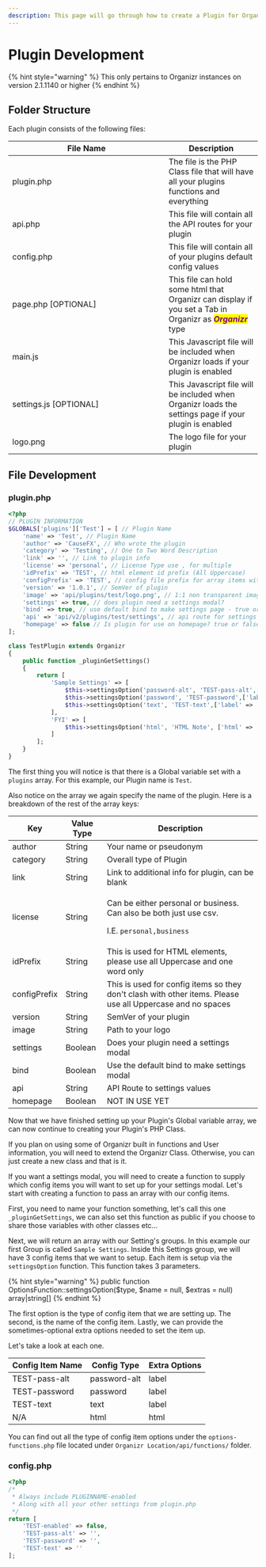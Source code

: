 ```yaml
---
description: This page will go through how to create a Plugin for Organizr
---
```


# Plugin Development

{% hint style="warning" %}
This only pertains to Organizr instances on version 2.1.1140 or higher
{% endhint %}

## Folder Structure

Each plugin consists of the following files:

<table><thead><tr><th width="300">File Name</th><th>Description</th></tr></thead><tbody><tr><td>plugin.php</td><td>The file is the PHP Class file that will have all your plugins functions and everything</td></tr><tr><td>api.php</td><td>This file will contain all the API routes for your plugin</td></tr><tr><td>config.php</td><td>This file will contain all of your plugins default config values</td></tr><tr><td>page.php [OPTIONAL]</td><td>This file can hold some html that Organizr can display if you set a Tab in Organizr as <em><mark style="color:purple;"><strong>Organizr</strong></mark></em> type</td></tr><tr><td>main.js</td><td>This Javascript file will be included when Organizr loads if your plugin is enabled</td></tr><tr><td>settings.js [OPTIONAL]</td><td>This Javascript file will be included when Organizr loads the settings page if your plugin is enabled</td></tr><tr><td>logo.png</td><td>The logo file for your plugin</td></tr></tbody></table>

## File Development

### plugin.php

```php
<?php
// PLUGIN INFORMATION
$GLOBALS['plugins']['Test'] = [ // Plugin Name
	'name' => 'Test', // Plugin Name
	'author' => 'CauseFX', // Who wrote the plugin
	'category' => 'Testing', // One to Two Word Description
	'link' => '', // Link to plugin info
	'license' => 'personal', // License Type use , for multiple
	'idPrefix' => 'TEST', // html element id prefix (All Uppercase)
	'configPrefix' => 'TEST', // config file prefix for array items without the hypen (All Uppercase)
	'version' => '1.0.1', // SemVer of plugin
	'image' => 'api/plugins/test/logo.png', // 1:1 non transparent image for plugin
	'settings' => true, // does plugin need a settings modal?
	'bind' => true, // use default bind to make settings page - true or false
	'api' => 'api/v2/plugins/test/settings', // api route for settings page (All Lowercase)
	'homepage' => false // Is plugin for use on homepage? true or false
];

class TestPlugin extends Organizr
{
	public function _pluginGetSettings()
	{
		return [
			'Sample Settings' => [
				$this->settingsOption('password-alt', 'TEST-pass-alt',['label' => 'Test Plugin Pass Alt']),
				$this->settingsOption('password', 'TEST-password',['label' => 'Test Plugin Password']),
				$this->settingsOption('text', 'TEST-text',['label' => 'Test Plugin Text'])
			],
			'FYI' => [
				$this->settingsOption('html', 'HTML Note', ['html' => '<span lang="en">This is just a note</span>']),
			]
		];
	}
}
```

The first thing you will notice is that there is a Global variable set with a `plugins` array.  For this example, our Plugin name is `Test`.

Also notice on the array we again specify the name of the plugin.  Here is a breakdown of the rest of the array keys:

| Key          | Value Type | Description                                                                                                            |
| ------------ | ---------- | ---------------------------------------------------------------------------------------------------------------------- |
| author       | String     | Your name or pseudonym                                                                                                 |
| category     | String     | Overall type of Plugin                                                                                                 |
| link         | String     | Link to additional info for plugin, can be blank                                                                       |
| license      | String     | <p>Can be either personal or business.  Can also be both just use csv.  </p><p>I.E. <code>personal,business</code></p> |
| idPrefix     | String     | This is used for HTML elements, please use all Uppercase and one word only                                             |
| configPrefix | String     | This is used for config items so they don't clash with other items.  Please use all Uppercase and no spaces            |
| version      | String     | SemVer of your plugin                                                                                                  |
| image        | String     | Path to your logo                                                                                                      |
| settings     | Boolean    | Does your plugin need a settings modal                                                                                 |
| bind         | Boolean    | Use the default bind to make settings modal                                                                            |
| api          | String     | API Route to settings values                                                                                           |
| homepage     | Boolean    | NOT IN USE YET                                                                                                         |

Now that we have finished setting up your Plugin's Global variable array, we can now continue to creating your Plugin's PHP Class.

If you plan on using some of Organizr built in functions and User information, you will need to extend the Organizr Class.  Otherwise, you can just create a new class and that is it.

If you want a settings modal, you will need to create a function to supply which config items you will want to set up for your settings modal.  Let's start with creating a function to pass an array with our config items. &#x20;

First, you need to name your function something, let's call this one `_pluginGetSettings`, we can also set this function as public if you choose to share those variables with other classes etc...

Next, we will return an array with our Setting's groups.  In this example our first Group is called `Sample Settings`.  Inside this Settings group, we will have 3 config items that we want to setup.  Each item is setup via the `settingsOption` function.  This function takes 3 parameters. &#x20;

{% hint style="warning" %}
public function OptionsFunction::settingsOption($type, $name = null, $extras = null) array|string\[]
{% endhint %}

The first option is the type of config item that we are setting up.  The second, is the name of the config item. Lastly, we can provide the sometimes-optional extra options needed to set the item up.

Let's take a look at each one.

| Config Item Name | Config Type  | Extra Options |
| ---------------- | ------------ | ------------- |
| TEST-pass-alt    | password-alt | label         |
| TEST-password    | password     | label         |
| TEST-text        | text         | label         |
| N/A              | html         | html          |

You can find out all the type of config item options under the `options-functions.php` file located under `Organizr Location/api/functions/` folder.

### config.php

```php
<?php
/*
 * Always include PLUGINNAME-enabled
 * Along with all your other settings from plugin.php
 */
return [
	'TEST-enabled' => false,
	'TEST-pass-alt' => '',
	'TEST-password' => '',
	'TEST-text' => ''
];
```
